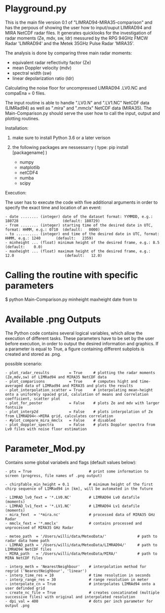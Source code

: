 # Playground.py
This is the main file version 0.1 of "LIMRAD94-MIRA35-comparison" and has the perpous of showing the user how to input/ouput LIMRAD94 and MIRA NetCDF radar files. It generates quicklooks for the investigation of radar moments (Ze, mdv, sw, ldr) messured by the RPG 94GHz FMCW Radar 'LIMRAD94' and the Metek 35GHz Pulse Radar 'MIRA35'.

The analysis is done by comparing three main radar moments: 
  - equivalent radar reflectivity factor (Ze)
  - mean Doppler velocity (mdv)
  - spectral width (sw)
  - linear depolarization ratio (ldr)
  
Calculating the noise floor for uncompressed LIMRAD94 .LV0.NC and compaEna = 0 files.

The input routine is able to handle ".LV0.N" and ".LV1.NC" NetCDF data (LIMRad94) as well as ".mira" and ".mmclx" NetCDF data (MIRA35). The Main-Comparison.py should serve the user how to call the input, output and plotting routines. 


Installation:

  1.  make sure to install Python 3.6 or a later verison
  
  2.  the following packages are nessessarry ( type:  pip install [packagename] )
        - numpy
        - matplotlib
        - netCDF4
        - numba
        - scipy
  
Execution:
  
  The user has to execute the code with five additional arguments in order to specify the exact time and location of an event:
    
    - date ........ (integer) date of the dataset format: YYMMDD, e.g.: 180728                    (default: 180729)
    - from ........ (integer) starting time of the desired date in UTC, format: HHMM, e.g.: 0710  (default:   0000)
    - to .......... (integer) end time of the desired date in UTC, format: HHMM, e.g.: 1240       (default:   2359)
    - minheight ... (float) minimum height of the desired frame, e.g.: 8.5                        (default:    0.0)
    - maxheight ... (float) maximum height of the desired frame, e.g.: 12.0                       (default:   12.0)


# Calling the routine with specific parameters

  $ python Main-Comparison.py minheight maxheight date from to


# Available .png Outputs

  The Python code contains several logical variables, which allow the execution of different tasks.
  These parameters have to be set by the user before execution, in order to output the desired information and graphics.
  If a parameter is equal to True, a figure containing different subplots is created and stored as .png.

  possible scenario:

    - plot_radar_results         = True     # plotting the radar moments (Ze,mdv,sw) of LIMRad94 and MIRA35 NetCDF data
    - plot_comparisons           = True     # computes hight and time-averaged data of LIMRad94 and MIRA35 and plots the results
    - plot_interpolation_scatter = True     # interpolating mean-height onto a uniformly spaced grid, calulation of means and correlation coefficient, scatter plot
    - plot_for_poster            = False    # plots Ze and mdv with larger fontsize
    - plot_interp2d              = False    # plots interpolation of Ze from LIMRAD94<->MIRA grid, calculates correlation
    - #plot_compare_mira_mmclx   = False    # disabled 
    - plot_doppler_spectra       = False    # plots Doppler spectra from Lv0 files with noise floor estimation

# Parameter_Mod.py
  Contains some global variabels and flags (default values below):
  
    - pts = True                          # print some information to screen (progress, file names of .png output)
    
    - chirpTable_min_height = 0.1         # minimum height of the first chirp sequence of LIMRad94 in [km], will be automated in the future
       
    - LIMRAD_lv0_fext = '*.LV0.NC'        # LIMRAD94 Lv0 datafile (moments)
    - LIMRAD_lv1_fext = '*.LV1.NC'        # LIMRAD94 Lv1 datafile (moments)
    - mira_fext  = '*mira.nc'             # processed data of MIRA35 GHz Radar
    - mmclx_fext = '*.mmclx'              # contains processed and unprocessed of MIRA35 GHz Radar
  
    - meteo_path  = '/Users/willi/data/MeteoData/'              # path to radar data home path
    - LIMRAD_path = '/Users/willi/data/MeteoData/LIMRAD94/'     # path to LIMRAD94 NetCDF files
    - MIRA_path   = '/Users/willi/data/MeteoData/MIRA/'         # path to MIRA NetCDF files

    - interp_meth = 'NearestNeighbour'    # interpolation method for regrid ('NearestNeighbour', 'linear')
    - interp_time_res = 10                # time resolution in seconds
    - interp_range_res = 30               # range resolution in meter
    - interpolate_cn = True               # interpolates LIMRAd94 onto a user definded grid
    - create_nc_file = True               # creates concatinated (multiple successive files) with original and interpolated resolution 
    - dpi_val = 400                       # dots per inch parameter for output .png
